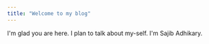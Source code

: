 ```yaml
---
title: "Welcome to my blog"
---
```


I'm glad you are here. I plan to talk about my-self. I'm Sajib Adhikary.
